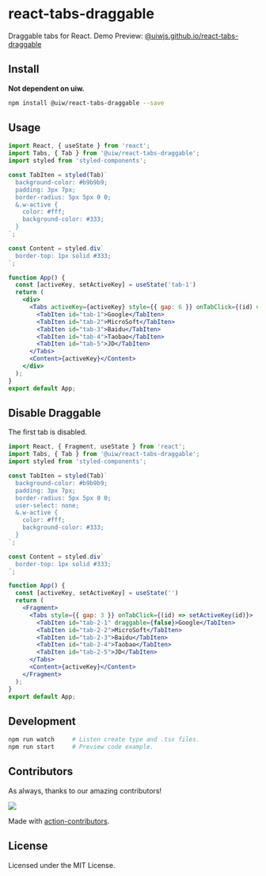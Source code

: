 react-tabs-draggable
===

Draggable tabs for React. Demo Preview: [@uiwjs.github.io/react-tabs-draggable](https://uiwjs.github.io/react-tabs-draggable/)

## Install

**Not dependent on uiw.**

```bash
npm install @uiw/react-tabs-draggable --save
```

## Usage

```jsx mdx:preview
import React, { useState } from 'react';
import Tabs, { Tab } from '@uiw/react-tabs-draggable';
import styled from 'styled-components';

const TabIten = styled(Tab)`
  background-color: #b9b9b9;
  padding: 3px 7px;
  border-radius: 5px 5px 0 0;
  &.w-active {
    color: #fff;
    background-color: #333;
  }
`;

const Content = styled.div`
  border-top: 1px solid #333;
`;

function App() {
  const [activeKey, setActiveKey] = useState('tab-1')
  return (
    <div>
      <Tabs activeKey={activeKey} style={{ gap: 6 }} onTabClick={(id) => setActiveKey(id)}>
        <TabIten id="tab-1">Google</TabIten>
        <TabIten id="tab-2">MicroSoft</TabIten>
        <TabIten id="tab-3">Baidu</TabIten>
        <TabIten id="tab-4">Taobao</TabIten>
        <TabIten id="tab-5">JD</TabIten>
      </Tabs>
      <Content>{activeKey}</Content>
    </div>
  );
}
export default App;
```

## Disable Draggable

The first tab is disabled.

```jsx mdx:preview
import React, { Fragment, useState } from 'react';
import Tabs, { Tab } from '@uiw/react-tabs-draggable';
import styled from 'styled-components';

const TabIten = styled(Tab)`
  background-color: #b9b9b9;
  padding: 3px 7px;
  border-radius: 5px 5px 0 0;
  user-select: none;
  &.w-active {
    color: #fff;
    background-color: #333;
  }
`;

const Content = styled.div`
  border-top: 1px solid #333;
`;

function App() {
  const [activeKey, setActiveKey] = useState('')
  return (
    <Fragment>
      <Tabs style={{ gap: 3 }} onTabClick={(id) => setActiveKey(id)}>
        <TabIten id="tab-2-1" draggable={false}>Google</TabIten>
        <TabIten id="tab-2-2">MicroSoft</TabIten>
        <TabIten id="tab-2-3">Baidu</TabIten>
        <TabIten id="tab-2-4">Taobao</TabIten>
        <TabIten id="tab-2-5">JD</TabIten>
      </Tabs>
      <Content>{activeKey}</Content>
    </Fragment>
  );
}
export default App;
```

## Development

```bash
npm run watch     # Listen create type and .tsx files.
npm run start     # Preview code example.
```

## Contributors

As always, thanks to our amazing contributors!

<a href="https://github.com/uiwjs/react-tabs-draggable/graphs/contributors">
  <img src="https://uiwjs.github.io/react-tabs-draggable/CONTRIBUTORS.svg" />
</a>

Made with [action-contributors](https://github.com/jaywcjlove/github-action-contributors).

## License

Licensed under the MIT License.
